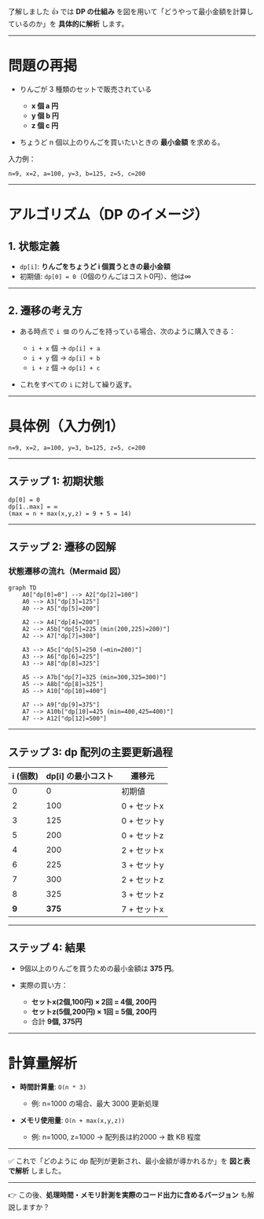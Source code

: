 了解しました 👍
では **DP の仕組み** を図を用いて「どうやって最小金額を計算しているのか」を **具体的に解析** します。

---

# 問題の再掲

* りんごが 3 種類のセットで販売されている

  * **x 個 a 円**
  * **y 個 b 円**
  * **z 個 c 円**
* ちょうど n 個以上のりんごを買いたいときの **最小金額** を求める。

入力例：

```
n=9, x=2, a=100, y=3, b=125, z=5, c=200
```

---

# アルゴリズム（DP のイメージ）

## 1. 状態定義

* `dp[i]`: **りんごをちょうど i 個買うときの最小金額**
* 初期値: `dp[0] = 0`（0個のりんごはコスト0円）、他は∞

---

## 2. 遷移の考え方

* ある時点で `i 個` のりんごを持っている場合、次のように購入できる：

  * `i + x` 個 → `dp[i] + a`
  * `i + y` 個 → `dp[i] + b`
  * `i + z` 個 → `dp[i] + c`
* これをすべての `i` に対して繰り返す。

---

# 具体例（入力例1）

```
n=9, x=2, a=100, y=3, b=125, z=5, c=200
```

---

## ステップ 1: 初期状態

```
dp[0] = 0
dp[1..max] = ∞
(max = n + max(x,y,z) = 9 + 5 = 14)
```

---

## ステップ 2: 遷移の図解

### 状態遷移の流れ（Mermaid 図）

```mermaid
graph TD
    A0["dp[0]=0"] --> A2["dp[2]=100"]
    A0 --> A3["dp[3]=125"]
    A0 --> A5["dp[5]=200"]

    A2 --> A4["dp[4]=200"]
    A2 --> A5b["dp[5]=225 (min(200,225)=200)"]
    A2 --> A7["dp[7]=300"]

    A3 --> A5c["dp[5]=250 (→min=200)"]
    A3 --> A6["dp[6]=225"]
    A3 --> A8["dp[8]=325"]

    A5 --> A7b["dp[7]=325 (min=300,325=300)"]
    A5 --> A8b["dp[8]=325"]
    A5 --> A10["dp[10]=400"]

    A7 --> A9["dp[9]=375"]
    A7 --> A10b["dp[10]=425 (min=400,425=400)"]
    A7 --> A12["dp[12]=500"]
```

---

## ステップ 3: dp 配列の主要更新過程

| i (個数) | dp\[i] の最小コスト | 遷移元      |
| ------ | ------------- | -------- |
| 0      | 0             | 初期値      |
| 2      | 100           | 0 + セットx |
| 3      | 125           | 0 + セットy |
| 5      | 200           | 0 + セットz |
| 4      | 200           | 2 + セットx |
| 6      | 225           | 3 + セットy |
| 7      | 300           | 2 + セットz |
| 8      | 325           | 3 + セットz |
| **9**  | **375**       | 7 + セットx |

---

## ステップ 4: 結果

* 9個以上のりんごを買うための最小金額は **375 円**。
* 実際の買い方：

  * **セットx(2個,100円) × 2回 = 4個, 200円**
  * **セットz(5個,200円) × 1回 = 5個, 200円**
  * 合計 **9個, 375円**

---

# 計算量解析

* **時間計算量**: `O(n * 3)`

  * 例: n=1000 の場合、最大 3000 更新処理
* **メモリ使用量**: `O(n + max(x,y,z))`

  * 例: n=1000, z=1000 → 配列長は約2000 → 数 KB 程度

---

✅ これで「どのように dp 配列が更新され、最小金額が導かれるか」を **図と表で解析** しました。

---

👉 この後、**処理時間・メモリ計測を実際のコード出力に含めるバージョン** も解説しますか？
